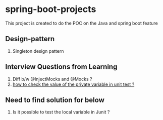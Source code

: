 # spring-boot-projects

This project is created to do the POC on the Java and spring boot feature

## Design-pattern
1. Singleton design pattern






## Interview Questions from Learning
1. Diff b/w @InjectMocks and @Mocks ?
2. [how to check the value of the private variable in unit test ?](/src/test/java/com/poc/demo/controller/DesignPatternControllerTest.java)


## Need to find solution for below
1. Is it possible to test the local variable in Junit ?